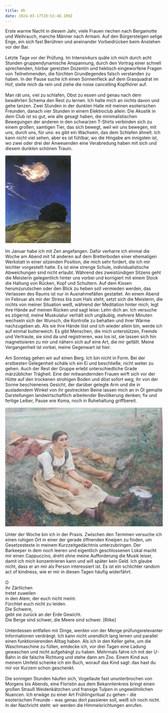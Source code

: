 ```yaml
---
title: Oh
date: 2024-03-17T20:53:48.199Z
---
```

Erste warme Nacht in diesem Jahr, viele Frauen riechen nach Bergamotte und Weihrauch, manche Männer nach Armani. Auf den Bürgersteigen selige Enge, ein sich fast Berühren und aneinander Vorbeidrücken beim Anstehen vor der Bar.\
\
Letzte Tage vor der Prüfung. Im Intensivkurs quäle ich mich durch acht Stunden gruppendynamische Anspannung, durch den Vortrag einer schnell sprechenden, hörbar gereizten Dozentin und hektisch eingeworfene Fragen von Teilnehmenden, die fürchten Grundlegendes falsch verstanden zu haben. In der Pause suche ich einen Sonnenfleck auf dem Grasquadrat im Hof, stelle mich da rein und ziehe die noise cancelling Kopfhörer auf.\
\
Man rät uns, viel zu schlafen, Obst zu essen und genau nach dem bewährten Schema den Rest zu lernen. Ich halte mich an nichts davon und gehe tanzen. Zwei Stunden in der dunklen Halle mit meinen esoterischen Freunden, danach vier Stunden in einem Elektroclub allein. Die Akustik in dem Club ist so gut, wie alle gesagt haben, die minimalistischen Bewegungen der anderen in den schwarzen T-Shirts verbinden sich zu einem großen, samtigen Tier, das sich bewegt, weil wir uns bewegen, mit uns, durch uns, für uns: es gibt ein Wachsein, das dem Schlafen ähnelt. Ich kann nicht viel sehen, aber es ist fühlbar, wo die Hingabe am innigsten ist, wo zwei oder drei der Anwesenden eine Verabredung haben mit sich und diesem dunklen schönen Traum.

![](/uploads/obok.jpg)

Im Januar habe ich mit Zen angefangen. Dafür verharre ich einmal die Woche am Abend mit 14 anderen auf dem Bretterboden einer ehemaligen Werkstatt in einer sitzenden Position, die mich sehr fordert, die ich mir leichter vorgestellt hatte. Es ist eine strenge Schule, individualistische Abweichungen sind nicht erlaubt. Während des zweistündigen Sitzens geht die Meisterin gelegentlich hinter uns vorbei und korrigiert mit einem Stock die Haltung von Rücken, Kopf und Schultern. Auf dem Kissen herumzurutschen oder den Blick zu heben soll vermieden werden, das Verlassen des Raums ist nur in Ausnahmefällen gestattet. An einem Abend im Februar als mir der Stress bis zum Hals steht, setzt sich die Meisterin, die nichts von meiner Situation weiß, während der Meditation hinter mich, legt ihre Hände auf meinen Rücken und sagt leise: Lehn dich an. Ich versuche es zögernd, meine Muskulatur verhält sich ungläubig, mehrere Minuten wechseln sich der Wunsch, die Kontrolle zu behalten und ihrer Wärme nachzugeben ab. Als sie ihre Hände löst und ich wieder allein bin, werde ich auf einmal butterweich. Es gibt Menschen, die mich unterstützen, Fremde und Vertraute, sie sind da und registrieren, was los ist, sie lassen sich hin magnetisieren zu mir und nähern sich auf eine Art, die mir gefällt. Meine Vergangenheit ist vorbei, meine Gegenwart ist hier.\
\
Am Sonntag gehen wir auf einen Berg. Ich bin nicht in Form. Bei der erstbesten Gelegenheit schäle ich ein Ei und beschließe, nicht weiter zu gehen. Auch der Rest der Gruppe erlebt unterschiedliche Grade märzüblicher Trägheit. Eine der mitwandernden Frauen wirft sich vor der Hütte auf den trockenen strohigen Boden und döst sofort weg; ihr von der Sonne beschienenes Gesicht, der darüber gelegte Arm und die in ausladendem Winkel von ihr gestreckten Beine lassen mich an in Öl gemalte Darstellungen landwirtschaftlich arbeitender Bevölkerung denken; fix und fertige Leiber, Pause wie Koma, noch in Ruhehaltung griffbereit.

![](/uploads/arbeiten.jpg)

Unter der Woche bin ich in der Praxis. Zwischen den Terminen versuche ich einen ruhigen Ort in einer der gerade öffnenden Kneipen zu finden, um Gesetzestexte in meinem Kurzzeitgedächtnis unterzubringen. Der Barkeeper in dem noch leeren und eigentlich geschlossenen Lokal macht mir einen Cappuccino, dreht ohne meine Aufforderung die Musik leiser, damit ich mich konzentrieren kann und will später kein Geld. Ich glaube nicht, dass er an mir als Person interessiert ist. Es ist ein schlichter random act of kindness, wie er mir in diesen Tagen häufig widerfährt.\
\
O\
ihr Zärtlichen\
tretet zuweilen\
in den Atem, der euch nicht meint.\
Fürchtet euch nicht zu leiden.\
Die Schwere,\
gebt sie zurück an der Erde Gewicht.\
Die Berge sind schwer, die Meere sind schwer.                                                                         \[Rilke]\
\
Unterdessen entfallen mir Dinge, werden von der Menge prüfungsrelevanter Informationen verdrängt. Ich kann nicht unendlich lang lernen und parallel einen funktionierenden Alltag haben. Als ich in den Keller gehe, um die Waschmaschine zu füllen, entdecke ich, vor drei Tagen eine Ladung gewaschen und nicht aufgehängt zu haben. Mehrmals fahre ich mit der U-Bahn in die falsche Richtung und stehe dann am Zoo. Einem Kind aus meinem Umfeld schenke ich ein Buch, worauf das Kind sagt: das hast du mir vor Kurzem schon geschenkt.\
\
Die sonnigen Stunden häufen sich, Vogellaute fast ununterbrochen von Morgens bis Abends, eine Floristin aus dem Bekanntenkreis bringt einen großen Strauß Weidenkätzchen und fransige Tulpen in ungewöhnlichen Nuancen. Ich erwäge zu einer Art Frühlingsritual zu gehen - die esoterischen Freunde - was genau dort passieren soll, weiß ich noch nicht. In der Nachricht steht: wir werden die Himmelsrichtungen anrufen.